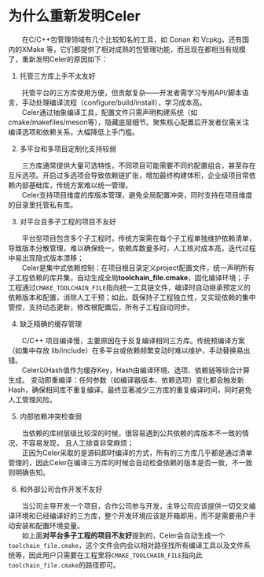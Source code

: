 # 为什么重新发明Celer

&emsp;&emsp;在C/C++包管理领域有几个比较知名的工具，如 Conan 和 Vcpkg，还有国内的XMake 等，它们都提供了相对成熟的包管理功能，而且现在都相当有规模了，重新发明Celer的原因如下：

1. 托管三方库上手不太友好

&emsp;&emsp;托管平台的三方库使用方便，但贡献复杂——开发者需学习专用API/脚本语言，手动处理编译流程（configure/build/install），学习成本高。   
&emsp;&emsp;Celer通过抽象编译工具，配置文件只需声明构建系统（如cmake/makefiles/meson等），隐藏底层细节。聚焦核心配置后开发者仅需关注编译选项和依赖关系，大幅降低上手门槛。

2. 多平台和多项目定制化支持较弱

&emsp;&emsp;三方库通常提供大量可选特性，不同项目可能需要不同的配置组合，甚至存在互斥选项。开启过多选项会导致依赖链扩张，增加最终构建体积，企业级项目常依赖内部基础库，传统方案难以统一管理。  
&emsp;&emsp;Celer支持项目维度的库版本管理，避免全局配置冲突，同时支持在项目维度的目录里托管私有库。

3. 对平台且多子工程的项目不友好  

&emsp;&emsp;平台型项目包含多个子工程时，传统方案需在每个子工程单独维护依赖清单，导致版本分散管理，难以确保统一，依赖库数量多时，人工核对成本高，迭代过程中易出现隐式版本漂移；  
&emsp;&emsp;Celer是集中式依赖控制：在项目根目录定义project配置文件，统一声明所有子工程依赖的库并集，自动生成全局**toolchain_file.cmake**，固化编译环境；子工程通过`CMAKE_TOOLCHAIN_FILE`指向统一工具链文件，编译时自动继承预定义的依赖版本和配置，消除人工干预；如此，既保持子工程独立性，又实现依赖的集中管控，支持动态更新，修改根配置后，所有子工程自动同步。

4. 缺乏精确的缓存管理

&emsp;&emsp;C/C++ 项目编译慢，主要原因在于反复编译相同三方库。传统预编译方案（如集中存放 lib/include）在多平台或依赖频繁变动时难以维护，手动替换易出错。  
&emsp;&emsp;Celer以Hash值作为缓存Key，Hash由编译环境、选项、依赖链等综合计算生成。
变动即重编译：任何参数（如编译器版本、依赖选项）变化都会触发新 Hash，确保相同库不重复编译。最终显著减少三方库的重复编译时间，同时避免人工管理风险。

5. 内部依赖冲突检查弱

&emsp;&emsp;当依赖的库树层级比较深的时候，很容易遇到公共依赖的库版本不一致的情况，不容易发现， 且人工排查非常麻烦；  
&emsp;&emsp;正因为Celer采取的是源码即时编译的方式，所有的三方库几乎都是通过清单管理的，因此Celer在编译三方库的时候会自动检查依赖的版本是否一致，不一致则明确告知。

6. 和外部公司合作开发不友好 

&emsp;&emsp;当公司主导开发一个项目，合作公司参与开发，主导公司应该提供一切交叉编译环境和已经编译好的三方库，整个开发环境应该是开箱即用，而不是需要用户手动安装和配置环境变量。  
&emsp;&emsp;如上面**对平台多子工程的项目不友好**提到的，Celer会自动生成一个`toolchain_file.cmake`，这个文件会内会以相对路径找所有编译工具以及文件系统等，因此用户只需要在工程里将`CMAKE_TOOLCHAIN_FILE`指向此`toolchain_file.cmake`的路径即可。
